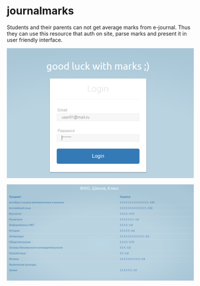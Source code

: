 # journalmarks

Students and their parents can not get average marks from e-journal. Thus they can use this resource that auth on site, 
parse marks and present it in user friendly interface.

![alt tag](https://github.com/BarkhatovN/journalmarks/blob/master/images/Login.png?raw=true)

![alt tag](https://github.com/BarkhatovN/journalmarks/blob/master/images/Marks.png?raw=true)
